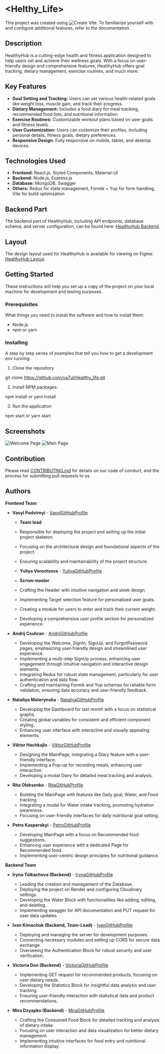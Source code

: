 # <Helthy_Life>

This project was created using ![Create Vite](https://vitejs.dev/). To
familiarize yourself with and configure additional features, refer to the
documentation.

## Description

<DESCRIPTION>

HealthyHub is a cutting-edge health and fitness application designed to help
users set and achieve their wellness goals. With a focus on user-friendly design
and comprehensive features, HealthyHub offers goal tracking, dietary management,
exercise routines, and much more.

## Key Features

- **Goal Setting and Tracking:** Users can set various health-related goals like
  weight loss, muscle gain, and track their progress.
- **Dietary Management:** Includes a food diary for meal tracking, recommended
  food lists, and nutritional information.
- **Exercise Routines:** Customizable workout plans based on user goals and
  fitness levels.
- **User Customization:** Users can customize their profiles, including personal
  details, fitness goals, dietary preferences.
- **Responsive Design:** Fully responsive on mobile, tablet, and desktop
  devices.

## Technologies Used

- **Frontend:** React.js, Styled Components, Material-UI
- **Backend:** Node.js, Express.js
- **Database:** MongoDB, Swagger
- **Others:** Redux for state management, Formik + Yup for form handling, Vite
  for build optimization

## Backend Part

The backend part of HealthyHub, including API endpoints, database schema, and
server configuration, can be found here:
[HealthyHub Backend](https://github.com/Ivankimachuk/Healthy_life_backend).

## Layout

The design layout used for HealthyHub is available for viewing on Figma:
[HealthyHub Layout](https://www.figma.com/file/TY1tlWppyNqqV3HDMs2hWX/HealthyHub?type=design&mode=design&t=Z0TJxokuNxjGryah-0).

## Getting Started

These instructions will help you set up a copy of the project on your local
machine for development and testing purposes.

### Prerequisites

What things you need to install the software and how to install them:

- Node.js
- npm or yarn

### Installing

A step by step series of examples that tell you how to get a development env
running:

1. Clone the repository

git clone <https://github.com/va7ul/Healthy_life.git>

2. Install NPM packages:

npm install or yarn install

3.  Run the application

npm start or yarn start

## Screenshots

![Welcome Page](/src/assets/images/Welcome-page.png)
![Main Page](/src/assets/images/Main-page.png)

## Contribution

Please read [CONTRIBUTING.md](LINK_TO_YOUR_CONTRIBUTING_GUIDELINES) for details
on our code of conduct, and the process for submitting pull requests to us.

## Authors

**Frontend Team**

- **Vasyl Podvirnyi** - [VasylGitHubProfile](LINK_TO_VASYL_GITHUB_PROFILE)

  - **Team lead**
  - Responsible for deploying the project and setting up the initial project
    skeleton.
  - Focusing on the architectural design and foundational aspects of the
    project.
  - Ensuring scalability and maintainability of the project structure.

  - **Yuliya Vorontsova** - [YuliyaGitHubProfile](LINK_TO_YULIYA_GITHUB_PROFILE)
  - **Scrum master**
  - Crafting the Header with intuitive navigation and sleek design.
  - Implementing Target selection feature for personalized user goals.
  - Creating a module for users to enter and track their current weight.
  - Developing a comprehensive user profile section for personalized experience.

- **Andrij Csuhran** - [AndrijGitHubProfile](https://github.com/fairycreator)

  - Developing the Welcome, SignIn, SignUp, and ForgotPassword pages,
    emphasizing user-friendly design and streamlined user experience.
  - Implementing a multi-step SignUp process, enhancing user engagement through
    intuitive navigation and interactive design elements.
  - Integrating Redux for robust state management, particularly for user
    authentication and data flow.
  - Crafting and maintaining Formik and Yup schemas for reliable form
    validation, ensuring data accuracy and user-friendly feedback.

- **Nataliya Materynska** -
  [NataliyaGitHubProfile](LINK_TO_NATALIYA_GITHUB_PROFILE)

  - Developing the Dashboard for last month with a focus on statistical graphs.
  - Creating global variables for consistent and efficient component styling.
  - Enhancing user interface with interactive and visually appealing elements.

- **Viktor Hachkajlo** - [ViktorGitHubProfile](LINK_TO_VIKTOR_GITHUB_PROFILE)

  - Designing the MainPage, integrating a Diary feature with a user-friendly
    interface.
  - Implementing a Pop-up for recording meals, enhancing user interaction.
  - Developing a modal Diary for detailed meal tracking and analysis.

- **Rita Oleksenko** - [RitaGitHubProfile](LINK_TO_RITA_GITHUB_PROFILE)

  - Building the MainPage with features like Daily goal, Water, and Food
    tracking.
  - Integrating a modal for Water intake tracking, promoting hydration
    awareness.
  - Focusing on user-friendly interfaces for daily nutritional goal setting.

- **Petro Kasperskyi** - [PetroGitHubProfile](LINK_TO_PETRO_GITHUB_PROFILE)
  - Developing MainPage with a focus on Recommended food suggestions.
  - Enhancing user experience with a dedicated Page for Recommended food.
  - Implementing user-centric design principles for nutritional guidance.

**Backend Team**

- **Iryna Tolkachova (Backend)** -
  [IrynaGitHubProfile](LINK_TO_IRYNA_GITHUB_PROFILE)

  - Leading the creation and management of the Database.
  - Deploying the project on Render and configuring Cloudinary settings.
  - Developing the Water Block with functionalities like adding, editing, and
    deleting.
  - Implementing swagger for API documentation and PUT request for user data
    updates.

- **Ivan Kimachuk (Backend, Team-Lead)** -
  [IvanGitHubProfile](LINK_TO_IVAN_GITHUB_PROFILE)

  - Deploying and managing the server for development purposes.
  - Connecting necessary modules and setting up CORS for secure data exchange.
  - Overseeing the Authentication Block for robust security and user
    verification.

- **Victoria Don (Backend)** -
  [VictoriaGitHubProfile](LINK_TO_VICTORIA_GITHUB_PROFILE)

  - Implementing GET request for recommended products, focusing on user dietary
    needs.
  - Developing the Statistics Block for insightful data analysis and user
    tracking.
  - Ensuring user-friendly interaction with statistical data and product
    recommendations.

- **Mira Dzyapko (Backend)** - [MiraGitHubProfile](LINK_TO_MIRA_GITHUB_PROFILE)
  - Crafting the Consumed Food Block for detailed tracking and analysis of
    dietary intake.
  - Focusing on user interaction and data visualization for better dietary
    management.
  - Implementing intuitive interfaces for food entry and nutritional information
    display.
